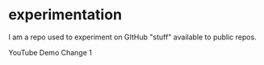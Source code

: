 # experimentation
I am a repo used to experiment on GItHub "stuff" available to public repos.  

YouTube Demo Change 1

